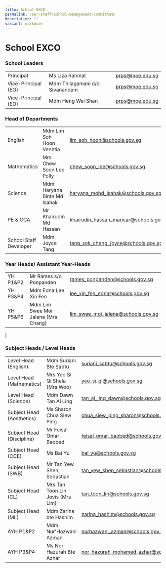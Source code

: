 ```yaml
---
title: School EXCO
permalink: /our-staff/school-management-committee/
description: ""
variant: markdown
---
```

<h1><b>School EXCO</b></h1>


<h3>School Leaders</h3>

|  |  |  |
| -------- | -------- | -------- |
| Principal   | Ms Liza Rahmat    | [prps@moe.edu.sg](mailto:prps@moe.edu.sg)|
|Vice-Principal (EO)|Mdm Thilagamani d/o Sivanandam|[prps@moe.edu.sg](mailto:prps@moe.edu.sg)|
|Vice-Principal (EO)|Mdm Heng Wei Shan|[prps@moe.edu.sg](mailto:prps@moe.edu.sg)|


<h3>Head of Departments</h3>

|  |  |  |
| -------- | -------- | -------- |
| English     | Mdm Lim Soh Hoon Venetia  | [lim_soh_hoon@schools.gov.sg ](mailto:lim_soh_hoon@schools.gov.sg )  |
|Mathematics|Mrs Chew Soon Lee Polly|[chew_soon_lee@schools.gov.sg](mailto:chew_soon_lee@schools.gov.sg)|
|Science|Mdm Haryana Binte Md Isahak|[haryana_mohd_isahak@schools.gov.sg](mailto:haryana_mohd_isahak@schools.gov.sg)|
|PE &amp; CCA|Mr Khairudin Md Hassan|[khairudin_hassan_maricar@schools.gov.sg](mailto:khairudin_hassan_maricar@schools.gov.sg)|
|School Staff Developer|Mdm Joyce Tang|[tang_sok_cheng_joyce@schools.gov.sg](mailto:tang_sok_cheng_joyce@schools.gov.sg)|

<h3>Year Heads/ Assistant Year-Heads</h3>

|  |  | |
| -------- | -------- | -------- |
| YH P1&amp;P2   | Mr Rames s/o Ponpanden    | [rames_ponpanden@schools.gov.sg](mailto:rames_ponpadenr@schools.gov.sg)    |
| YH P3&amp;P4   | Mdm Edna Lee Xin Fen    | [lee_xin_fen_edna@schools.gov.sg](mailto:lee_xin_find_edna@schools.gov.sg)    |
|YH P5&amp;P6 |Mdm Lim Swee Moi Jalene (Mrs Chang)|[lim_swee_moi_jalene@schools.gov.sg](mailto:lim_swee_moi_jalene@schools.gov.sg)
|

<h3>Subject Heads / Level Heads</h3>

| |  |  |
| -------- | -------- | -------- |
| Level Head (English)   | Mdm Suriani Bte Sabtu    | [suriani_sabtu@schools.gov.sg](mailto:suriani_sabtu@schools.gov.sg )   |
|Level Head (Mathematics)|Mrs Yeo Si Qi Shela (Mrs Woo)|[yeo_si_qi@schools.gov.sg](mailto:yeo_si_qi@schools.gov.sg )|
|Level Head (Science)|Mdm Dawn Tan Ai Ling|[tan_ai_ling_dawn@schools.gov.sg](mailto:tan_ai_ling_dawn@schools.gov.sg)|
|Subject Head (Aesthetics)|Ms Sharon Chua Siew Ping|[chua_siew_ping_sharon@schools.gov.sg](mailto:chua_siew_ping_sharon@schools.gov.sg)|
|Subject Head (Discipline)|Mr Feisal Omar Baobed| [feisal_omar_baobed@schools.gov.sg](mailto:feisal_omar_baobed@schools.gov.sg)|
|Subject Head (CCE)|Ms Bai Yu| [bai_yu@schools.gov.sg](mailto:bai_yu@schools.gov.sg)|
|Subject Head (SWB)|Mr Tan Yew Shen, Sebastian|[tan_yew_shen_sebastian@schools.gov.sg](mailto:tan_yew_shen_sebastian@schools.gov.sg)|
|Subject Head (CL)|Mrs Tan Toon Lin Jovis (Mrs Lim)|[tan_toon_lin@schools.gov.sg](mailto:tan_toon_lin@schools.gov.sg)|
|Subject Head (ML)|Mdm Zarina bte Hashim|[zarina_hashim@schools.gov.sg](mailto:zarina_hashim@schools.gov.sg)|
|AYH P1&amp;P2|Mdm Nur'Hazwani Azman|[nurhazwani_azman@schools.gov.sg](mailto:nurhazwani_azman@schools.gov.sg)|
|AYH P3&amp;P4|Ms Nor Hazurah Bte Azhar|[nor_hazurah_mohamed_azhar@schools.gov.sg](mailto:nor_hazurah_mohamed_azhar@schools.gov.sg)|